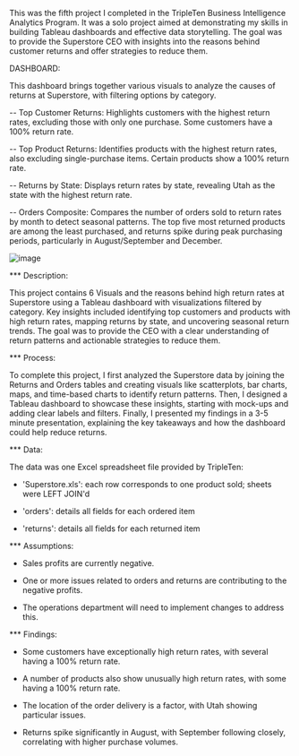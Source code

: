 This was the fifth project I completed in the TripleTen Business Intelligence Analytics Program. It was a solo project aimed at demonstrating my skills in building Tableau dashboards and effective data storytelling. The goal was to provide the Superstore CEO with insights into the reasons behind customer returns and offer strategies to reduce them.

DASHBOARD:

This dashboard brings together various visuals to analyze the causes of returns at Superstore, with filtering options by category.

-- Top Customer Returns: Highlights customers with the highest return rates, excluding those with only one purchase. Some customers have a 100% return rate.

-- Top Product Returns: Identifies products with the highest return rates, also excluding single-purchase items. Certain products show a 100% return rate.

-- Returns by State: Displays return rates by state, revealing Utah as the state with the highest return rate.

-- Orders Composite: Compares the number of orders sold to return rates by month to detect seasonal patterns. The top five most returned products are among the least purchased, and returns spike during peak purchasing periods, particularly in August/September and December.

![image](https://github.com/user-attachments/assets/704a5fa4-ebb6-4182-96e1-abcf7ef0bda0)

*** Description:

This project contains 6 Visuals and the reasons behind high return rates at Superstore using a Tableau dashboard with visualizations filtered by category. Key insights included identifying top customers and products with high return rates, mapping returns by state, and uncovering seasonal return trends. The goal was to provide the CEO with a clear understanding of return patterns and actionable strategies to reduce them.

*** Process:

To complete this project, I first analyzed the Superstore data by joining the Returns and Orders tables and creating visuals like scatterplots, bar charts, maps, and time-based charts to identify return patterns. Then, I designed a Tableau dashboard to showcase these insights, starting with mock-ups and adding clear labels and filters. Finally, I presented my findings in a 3-5 minute presentation, explaining the key takeaways and how the dashboard could help reduce returns.

*** Data:

The data was one Excel spreadsheet file provided by TripleTen:

- 'Superstore.xls': each row corresponds to one product sold; sheets were LEFT JOIN'd
 
- 'orders': details all fields for each ordered item
  
- 'returns': details all fields for each returned item

*** Assumptions: 

- Sales profits are currently negative.
  
- One or more issues related to orders and returns are contributing to the negative profits.
  
- The operations department will need to implement changes to address this.

*** Findings: 

- Some customers have exceptionally high return rates, with several having a 100% return rate.

- A number of products also show unusually high return rates, with some having a 100% return rate.
  
- The location of the order delivery is a factor, with Utah showing particular issues.
  
- Returns spike significantly in August, with September following closely, correlating with higher purchase volumes.
